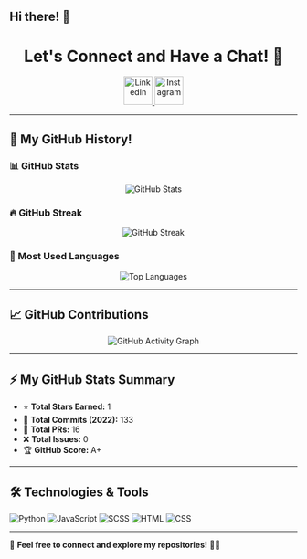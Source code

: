 ## Hi there! 👋

<h1 align="center">
  Let's Connect and Have a Chat! 💬
</h1>

<p align="center">
  <a href="https://www.linkedin.com/in/rupeshkumar18123">
    <img height="50" src="https://user-images.githubusercontent.com/46517096/166973395-19676cd8-f8ec-4abf-83ff-da8243505b82.png" alt="LinkedIn"/>
  </a>

  <a href="https://www.instagram.com/rupesh_singh_18123?igsh=ejY5ZXVqOXh1ZDQ2">
    <img height="50" src="https://user-images.githubusercontent.com/46517096/166974368-9798f39f-1f46-499c-b14e-81f0a3f83a06.png" alt="Instagram"/>
  </a>
</p>

---

## 🚀 My GitHub History!  

### 📊 GitHub Stats
<p align="center">
  <img src="https://github-readme-stats.vercel.app/api?username=rupeshkumar18123&show_icons=true&theme=dark" alt="GitHub Stats"/>
</p>

### 🔥 GitHub Streak
<p align="center">
  <img src="https://github-readme-streak-stats.herokuapp.com/?user=rupeshkumar18123&theme=dark" alt="GitHub Streak"/>
</p>

### 📌 Most Used Languages
<p align="center">
  <img src="https://github-readme-stats.vercel.app/api/top-langs/?username=rupeshkumar18123&layout=compact&theme=dark" alt="Top Languages"/>
</p>

---

## 📈 GitHub Contributions
<p align="center">
  <img src="https://github-readme-activity-graph.cyclic.app/graph?username=rupeshkumar18123&theme=github-dark" alt="GitHub Activity Graph"/>
</p>

---

## ⚡ My GitHub Stats Summary
- ⭐ **Total Stars Earned:** 1  
- 🔄 **Total Commits (2022):** 133  
- 🔀 **Total PRs:** 16  
- ❌ **Total Issues:** 0  
- 🏆 **GitHub Score:** A+  

---

## 🛠️ Technologies & Tools  
![Python](https://img.shields.io/badge/Python-3776AB?style=for-the-badge&logo=python&logoColor=white)
![JavaScript](https://img.shields.io/badge/JavaScript-F7DF1E?style=for-the-badge&logo=javascript&logoColor=black)
![SCSS](https://img.shields.io/badge/SCSS-CC6699?style=for-the-badge&logo=sass&logoColor=white)
![HTML](https://img.shields.io/badge/HTML-E34F26?style=for-the-badge&logo=html5&logoColor=white)
![CSS](https://img.shields.io/badge/CSS-1572B6?style=for-the-badge&logo=css3&logoColor=white)

---

🎯 **Feel free to connect and explore my repositories!** 🚀🔥
